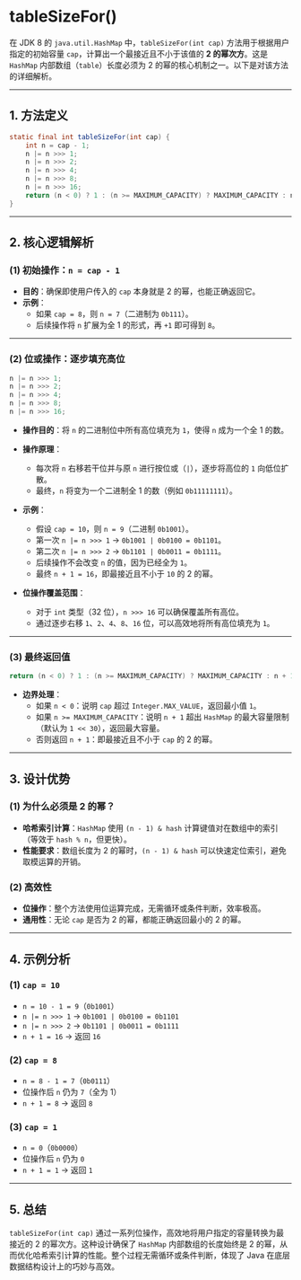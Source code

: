 # tableSizeFor()

在 JDK 8 的 `java.util.HashMap` 中，`tableSizeFor(int cap)` 方法用于根据用户指定的初始容量 `cap`，计算出一个最接近且不小于该值的 **2 的幂次方**。这是 `HashMap` 内部数组（`table`）长度必须为 2 的幂的核心机制之一。以下是对该方法的详细解析。

---

## **1. 方法定义**
```java
static final int tableSizeFor(int cap) {
    int n = cap - 1;
    n |= n >>> 1;
    n |= n >>> 2;
    n |= n >>> 4;
    n |= n >>> 8;
    n |= n >>> 16;
    return (n < 0) ? 1 : (n >= MAXIMUM_CAPACITY) ? MAXIMUM_CAPACITY : n + 1;
}
```

---

## **2. 核心逻辑解析**

### **(1) 初始操作：`n = cap - 1`**
- **目的**：确保即使用户传入的 `cap` 本身就是 2 的幂，也能正确返回它。
- **示例**：
  - 如果 `cap = 8`，则 `n = 7`（二进制为 `0b111`）。
  - 后续操作将 `n` 扩展为全 1 的形式，再 `+1` 即可得到 `8`。

---

### **(2) 位或操作：逐步填充高位**
```java
n |= n >>> 1;
n |= n >>> 2;
n |= n >>> 4;
n |= n >>> 8;
n |= n >>> 16;
```

- **操作目的**：将 `n` 的二进制位中所有高位填充为 `1`，使得 `n` 成为一个全 1 的数。
- **操作原理**：
  - 每次将 `n` 右移若干位并与原 `n` 进行按位或（`|`），逐步将高位的 `1` 向低位扩散。
  - 最终，`n` 将变为一个二进制全 1 的数（例如 `0b11111111`）。

- **示例**：
  - 假设 `cap = 10`，则 `n = 9`（二进制 `0b1001`）。
  - 第一次 `n |= n >>> 1` → `0b1001 | 0b0100 = 0b1101`。
  - 第二次 `n |= n >>> 2` → `0b1101 | 0b0011 = 0b1111`。
  - 后续操作不会改变 `n` 的值，因为已经全为 `1`。
  - 最终 `n + 1 = 16`，即最接近且不小于 `10` 的 2 的幂。

- **位操作覆盖范围**：
  - 对于 `int` 类型（32 位），`n >>> 16` 可以确保覆盖所有高位。
  - 通过逐步右移 `1`、`2`、`4`、`8`、`16` 位，可以高效地将所有高位填充为 `1`。

---

### **(3) 最终返回值**
```java
return (n < 0) ? 1 : (n >= MAXIMUM_CAPACITY) ? MAXIMUM_CAPACITY : n + 1;
```

- **边界处理**：
  - 如果 `n < 0`：说明 `cap` 超过 `Integer.MAX_VALUE`，返回最小值 `1`。
  - 如果 `n >= MAXIMUM_CAPACITY`：说明 `n + 1` 超出 `HashMap` 的最大容量限制（默认为 `1 << 30`），返回最大容量。
  - 否则返回 `n + 1`：即最接近且不小于 `cap` 的 2 的幂。

---

## **3. 设计优势**

### **(1) 为什么必须是 2 的幂？**
- **哈希索引计算**：`HashMap` 使用 `(n - 1) & hash` 计算键值对在数组中的索引（等效于 `hash % n`，但更快）。
- **性能要求**：数组长度为 2 的幂时，`(n - 1) & hash` 可以快速定位索引，避免取模运算的开销。

### **(2) 高效性**
- **位操作**：整个方法使用位运算完成，无需循环或条件判断，效率极高。
- **通用性**：无论 `cap` 是否为 2 的幂，都能正确返回最小的 2 的幂。

---

## **4. 示例分析**

### **(1) `cap = 10`**
- `n = 10 - 1 = 9`（`0b1001`）
- `n |= n >>> 1` → `0b1001 | 0b0100 = 0b1101`
- `n |= n >>> 2` → `0b1101 | 0b0011 = 0b1111`
- `n + 1 = 16` → 返回 `16`

### **(2) `cap = 8`**
- `n = 8 - 1 = 7`（`0b0111`）
- 位操作后 `n` 仍为 `7`（全为 1）
- `n + 1 = 8` → 返回 `8`

### **(3) `cap = 1`**
- `n = 0`（`0b0000`）
- 位操作后 `n` 仍为 `0`
- `n + 1 = 1` → 返回 `1`

---

## **5. 总结**

`tableSizeFor(int cap)` 通过一系列位操作，高效地将用户指定的容量转换为最接近的 2 的幂次方。这种设计确保了 `HashMap` 内部数组的长度始终是 2 的幂，从而优化哈希索引计算的性能。整个过程无需循环或条件判断，体现了 Java 在底层数据结构设计上的巧妙与高效。